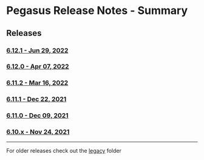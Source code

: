 # Pegasus Release Notes - Summary

## Releases

### [6.12.1 - Jun 29, 2022](https://github.com/dctdevelop/pegasus/blob/master/releases/6.12.1.release.md)

### [6.12.0 - Apr 07, 2022](https://github.com/dctdevelop/pegasus/blob/master/releases/6.12.0.release.md)

### [6.11.2 - Mar 16, 2022](https://github.com/dctdevelop/pegasus/blob/master/releases/6.11.2.release.md)

### [6.11.1 - Dec 22, 2021](https://github.com/dctdevelop/pegasus/blob/master/releases/6.11.1.release.md)

### [6.11.0 - Dec 09, 2021](https://github.com/dctdevelop/pegasus/blob/master/releases/6.11.0.release.md)

### [6.10.x - Nov 24, 2021](https://github.com/dctdevelop/pegasus/blob/master/releases/6.10.0.release.md)

---

For older releases check out the [legacy](https://github.com/dctdevelop/pegasus/blob/master/releases/legacy) folder